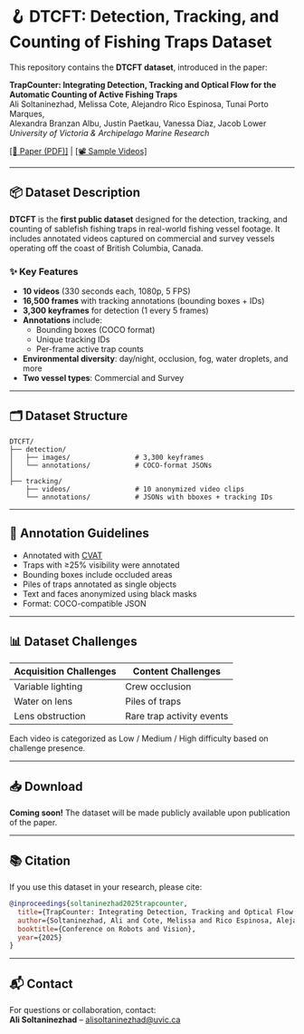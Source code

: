 
# 🪝 DTCFT: Detection, Tracking, and Counting of Fishing Traps Dataset

This repository contains the **DTCFT dataset**, introduced in the paper:

**TrapCounter: Integrating Detection, Tracking and Optical Flow for the Automatic Counting of Active Fishing Traps**  
Ali Soltaninezhad, Melissa Cote, Alejandro Rico Espinosa, Tunai Porto Marques,  
Alexandra Branzan Albu, Justin Paetkau, Vanessa Diaz, Jacob Lower  
*University of Victoria & Archipelago Marine Research*

[[📄 Paper (PDF)]](link-to-paper) | [[📽 Sample Videos]](link-to-videos-if-any)

---

## 📦 Dataset Description

**DTCFT** is the **first public dataset** designed for the detection, tracking, and counting of sablefish fishing traps in real-world fishing vessel footage. It includes annotated videos captured on commercial and survey vessels operating off the coast of British Columbia, Canada.

### ✨ Key Features

- **10 videos** (330 seconds each, 1080p, 5 FPS)
- **16,500 frames** with tracking annotations (bounding boxes + IDs)
- **3,300 keyframes** for detection (1 every 5 frames)
- **Annotations** include:
  - Bounding boxes (COCO format)
  - Unique tracking IDs
  - Per-frame active trap counts
- **Environmental diversity**: day/night, occlusion, fog, water droplets, and more
- **Two vessel types**: Commercial and Survey

---

## 🗂 Dataset Structure

```
DTCFT/
├── detection/
│   ├── images/                # 3,300 keyframes
│   └── annotations/           # COCO-format JSONs
│
├── tracking/
    ├── videos/                # 10 anonymized video clips
    └── annotations/           # JSONs with bboxes + tracking IDs
```

---

## 🧠 Annotation Guidelines

- Annotated with [CVAT](https://github.com/cvat-ai/cvat)
- Traps with ≥25% visibility were annotated
- Bounding boxes include occluded areas
- Piles of traps annotated as single objects
- Text and faces anonymized using black masks
- Format: COCO-compatible JSON

---

## 📊 Dataset Challenges

| Acquisition Challenges     | Content Challenges         |
|---------------------------|----------------------------|
| Variable lighting          | Crew occlusion             |
| Water on lens              | Piles of traps             |
| Lens obstruction           | Rare trap activity events  |

Each video is categorized as Low / Medium / High difficulty based on challenge presence.

---

## 📥 Download

**Coming soon!** The dataset will be made publicly available upon publication of the paper.

---

## 📚 Citation

If you use this dataset in your research, please cite:

```bibtex
@inproceedings{soltaninezhad2025trapcounter,
  title={TrapCounter: Integrating Detection, Tracking and Optical Flow for the Automatic Counting of Active Fishing Traps},
  author={Soltaninezhad, Ali and Cote, Melissa and Rico Espinosa, Alejandro and Porto Marques, Tunai and Branzan Albu, Alexandra and Paetkau, Justin and Diaz, Vanessa and Lower, Jacob},
  booktitle={Conference on Robots and Vision},
  year={2025}
}
```

---

## 📬 Contact

For questions or collaboration, contact:  
**Ali Soltaninezhad** – [alisoltaninezhad@uvic.ca](mailto:alisoltaninezhad@uvic.ca)

